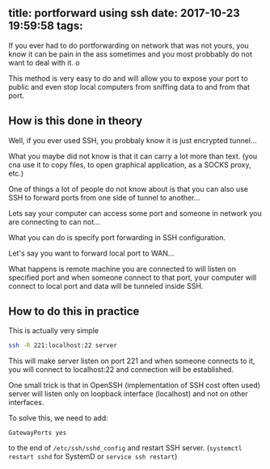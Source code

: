 title: portforward using ssh
date: 2017-10-23 19:59:58
tags:
---

If you ever had to do portforwarding on network that was not yours, you know it can be pain in the ass sometimes and you most probbably do not want to deal with it. o

This method is very easy to do and will allow you to expose your port to public and even stop local computers from sniffing data to and from that port. 

## How is this done in theory

Well, if you ever used SSH, you probbaly know it is just encrypted tunnel... 

What you maybe did not know is that it can carry a lot more than text. (you cna use it to copy files, to open graphical application, as a SOCKS proxy, etc.)

One of things a lot of people do not know about is that you can also use SSH to forward ports from one side of tunnel to another... 

Lets say your computer can access some port and someone in network you are connecting to can not... 

What you can do is specify port forwarding in SSH configuration. 

Let's say you want to forward local port to WAN... 

What happens is remote machine you are connected to will listen on specified port and when someone connect to that port, your computer will connect to local port and data will be tunneled inside SSH. 

## How to do this in practice

This is actually very simple

```bash
ssh -R 221:localhost:22 server
```

This will make server listen on port 221 and when someone connects to it, you will connect to localhost:22 and connection will be established. 

One small trick is that in OpenSSH (implementation of SSH cost often used) server will listen only on loopback interface (localhost) and not on other interfaces. 

To solve this, we need to add: 

```
GatewayPorts yes
```
to the end of ``/etc/ssh/sshd_config`` and restart SSH server. (``systemctl restart sshd`` for SystemD or ``service ssh restart``)

